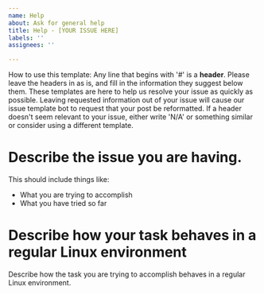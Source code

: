 ```yaml
---
name: Help
about: Ask for general help
title: Help - [YOUR ISSUE HERE]
labels: ''
assignees: ''

---
```


How to use this template:
Any line that begins with '#' is a **header**. Please leave the headers in as is, and fill in the information they suggest
below them. These templates are here to help us resolve your issue as quickly as possible. Leaving requested information out
of your issue will cause our issue template bot to request that your post be reformatted. If a header doesn't seem relevant
to your issue, either write 'N/A' or something similar or consider using a different template.

# Describe the issue you are having.

This should include things like:
- What you are trying to accomplish
- What you have tried so far

# Describe how your task behaves in a regular Linux environment

Describe how the task you are trying to accomplish behaves in a regular Linux environment.
